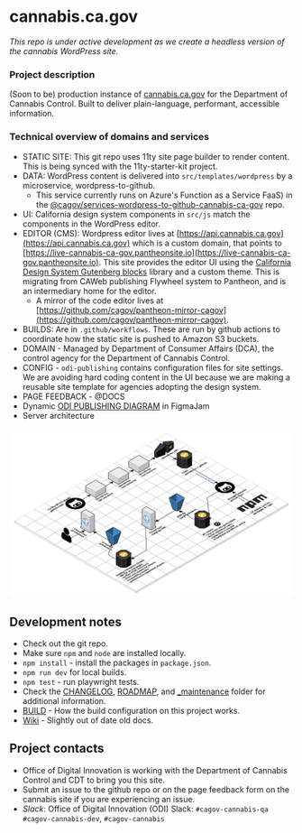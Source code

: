 # cannabis.ca.gov

*This repo is under active development as we create a headless version of the cannabis WordPress site.*

### Project description
(Soon to be) production instance of [cannabis.ca.gov](https://cannabis.ca.gov) for the Department of Cannabis Control. Built to deliver plain-language, performant, accessible information.

### Technical overview of domains and services
* STATIC SITE: This git repo uses 11ty site page builder to render content. This is being synced with the 11ty-starter-kit project.
* DATA: WordPress content is delivered into `src/templates/wordpress` by a microservice, wordpress-to-github. 
    * This service currently runs on Azure's Function as a Service FaaS) in the [@cagov/services-wordpress-to-github-cannabis-ca-gov](https://github.com/@cagov/services-wordpress-to-github-cannabis-ca-gov) repo.
* UI: California design system components in `src/js` match the components in the WordPress editor.
* EDITOR (CMS): Wordpress editor lives at [https://api.cannabis.ca.gov](https://api.cannabis.ca.gov) which is a custom domain, that points to [https://live-cannabis-ca-gov.pantheonsite.io](https://live-cannabis-ca-gov.pantheonsite.io). This site provides the editor UI using the [California Design System Gutenberg blocks](https://github.com/cagov/ca-design-system-gutenberg-blocks) library and a custom theme. This is migrating from CAWeb publishing Flywheel system to Pantheon, and is an intermediary home for the editor.
    * A mirror of the code editor lives at [https://github.com/cagov/pantheon-mirror-cagov](https://github.com/cagov/pantheon-mirror-cagov).
* BUILDS: Are in `.github/workflows`. These are run by github actions to coordinate how the static site is pushed to Amazon S3 buckets.
* DOMAIN - Managed by Department of Consumer Affairs (DCA), the control agency for the Department of Cannabis Control.
* CONFIG - `odi-publishing` contains configuration files for site settings. We are avoiding hard coding content in the UI because we are making a reusable site template for agencies adopting the design system.
* PAGE FEEDBACK - @DOCS
* Dynamic [ODI PUBLISHING DIAGRAM](https://www.figma.com/file/oxejuAbLaxVW4itp00uv32/ODI-Publishing?node-id=0%3A1) in FigmaJam
* Server architecture
<img src="./ca.gov-web-application-architecture.png" />

## Development notes
* Check out the git repo.
* Make sure `npm` and `node` are installed locally.
* `npm install` - install the packages in `package.json`.
* `npm run dev` for local builds.
* `npm test` - run playwright tests.
* Check the [CHANGELOG](CHANGELOG.md), [ROADMAP](ROADMAP.md), and [_maintenance](_maintenance) folder for additional information.
* [BUILD](BUILD.md) - How the build configuration on this project works.
* [Wiki](https://github.com/cagov/cannabis.ca.gov/wiki) - Slightly out of date old docs.

## Project contacts
* Office of Digital Innovation is working with the Department of Cannabis Control and CDT to bring you this site.
* Submit an issue to the github repo or on the page feedback form on the cannabis site if you are experiencing an issue.
* *Slack*: Office of Digital Innovation (ODI) Slack:  `#cagov-cannabis-qa` `#cagov-cannabis-dev`, `#cagov-cannabis`

